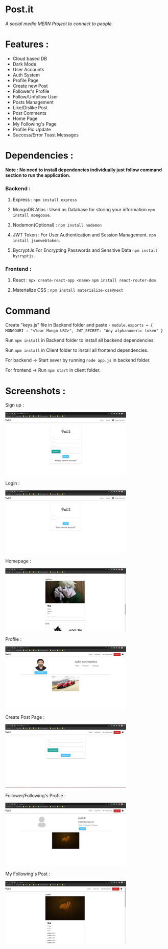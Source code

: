 # Post.it
*A social media MERN Project to connect to people.*

# Features :
  - Cloud based DB
  - Dark Mode
  - User Accounts
  - Auth System
  - Profile Page
  - Create new Post
  - Follower's Profile
  - Follow/Unfollow User
  - Posts Management
  - Like/Dislike Post
  - Post Comments
  - Home Page
  - My Following's Page
  - Profile Pic Update 
  - Success/Error Toast Messages
 
 # Dependencies : 
 **Note : No need to install dependencies individually just follow command section to run the application.**
 
 
 ### Backend :
 
 1) Express : `npm install express`
 
 2) MongoDB Atlas : 
    Used as Database for storing your information `npm install mongoose`.
 
 3) Nodemon(Optional) : `npm install nodemon`
 
 4) JWT Token : 
    For User Authentication and Session Management.
    `npm install jsonwebtoken`.
    
 5) BycryptJs 
    For Encrypting Passwords and Sensitive Data `npm install bycryptjs`.
    
    
 ### Frontend :
 
 1) React : 
        `npx create-react-app <name>` 
        `npm install react-router-dom`
        
 2) Materialize CSS :
    `npm install materialize-css@next`

# Command
Create "keys.js" file in Backend folder and paste - 
`module.exports = {
    MONGOURI : "<Your Mongo URI>",
    JWT_SECRET: "Any alphanumeric token"
}`
 
 Run `npm install` in Backend folder to install all backend dependencies.
 
 Run `npm install` in Client folder to install all frontend dependencies.
 
 For backend ->
   Start sever by running `node app.js` in backend folder.
   
 For frontend -> Run `npm start` in client folder. 
 
 
# Screenshots :

Sign up : 

<img src = "Screens/Signup.png" width = "75%" alt = "Sign-up Page">

Login : 

<img src = "Screens/signin.png" width = "75%" alt = "Login Page">

Homepage : 

<img src = "Screens/Homepage.png" width = "75%" alt = "Home Page">

Profile :

<img src = "Screens/Profile.png" width = "75%" alt = "Profile Page">

Create Post Page :

<img src = "Screens/createpost.png" width = "75%" alt = "Create Post Page">

Follower/Following's Profile :

<img src = "Screens/followerpage.png" width = "75%" alt = "Other's Profile Page">

My Following's Post :

<img src = "Screens/Myfollowings.png" width = "75%" alt = "Followed Posts Page">
